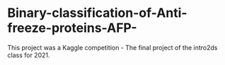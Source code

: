 # Binary-classification-of-Anti-freeze-proteins-AFP-
This project was a Kaggle competition - The final project of the intro2ds class for 2021.
